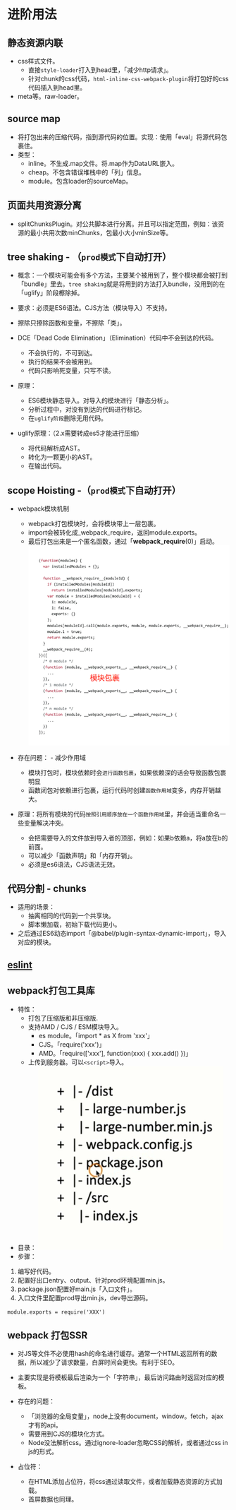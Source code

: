 # 进阶用法

## 静态资源内联
- css样式文件。
  - 直接`style-loader`打入到head里，「减少http请求」。
  - 针对chunk的css代码，`html-inline-css-webpack-plugin`将打包好的css代码插入到head里。
- meta等。raw-loader。

## source map
- 将打包出来的压缩代码，指到源代码的位置。实现：使用「eval」将源代码包裹住。
- 类型：
  - inline。不生成.map文件。将.map作为DataURL嵌入。
  - cheap。不包含错误堆栈中的「列」信息。
  - module。包含loader的sourceMap。

## 页面共用资源分离
- splitChunksPlugin。对公共脚本进行分离。并且可以指定范围，例如：该资源的最小共用次数minChunks，包最小大小minSize等。

## tree shaking - （`prod模式`下自动打开）
- 概念：一个模块可能会有多个方法，主要某个被用到了，整个模块都会被打到「bundle」里去。`tree shaking`就是将用到的方法打入bundle，没用到的在「uglify」阶段檫除掉。
- 要求：必须是ES6语法。CJS方法（模块导入）不支持。
- 擦除只擦除函数和变量，不擦除「类」。

- DCE「Dead Code Elimination」（Elimination）代码中不会到达的代码。
  - 不会执行的，不可到达。
  - 执行的结果不会被用到。
  - 代码只影响死变量，只写不读。

- 原理：
  - ES6模块静态导入。对导入的模块进行「静态分析」。
  - 分析过程中，对没有到达的代码进行标记。
  - 在`uglify阶段`删除无用代码。

- uglify原理：（2.x需要转成es5才能进行压缩）
  - 将代码解析成AST。
  - 转化为一颗更小的AST。
  - 在输出代码。

## scope Hoisting -（`prod模式`下自动打开）
- webpack模块机制
  - webpack打包模块时，会将模块带上一层包裹。
  - import会被转化成_webpack_require，返回module.exports。
  - 最后打包出来是一个匿名函数，通过「__webpack_require__(0)」启动。
  ![](/image/ada29fefcc7e39a5f7a33bfa88cfcfc.png)

- 存在问题： - 减少作用域
  - 模块打包时，模块依赖时会`进行函数包裹`，如果依赖深的话会导致函数包裹明显
  - 函数闭包对依赖进行包裹，运行代码时创建`函数作用域`变多，内存开销越大。

- 原理：将所有模块的代码`按照引用顺序放在一个函数作用域`里，并会适当重命名一些变量解决冲突。
  - 会把需要导入的文件放到导入者的顶部，例如：如果b依赖a，将a放在b的前面。
  - 可以减少「函数声明」和「内存开销」。
  - 必须是es6语法，CJS语法无效。

## 代码分割 - chunks
- 适用的场景：
  - 抽离相同的代码到一个共享块。
  - 脚本懒加载，初始下载代码更小。
- 之后通过ES6动态import「@babel/plugin-syntax-dynamic-import」，导入对应的模块。

## [eslint](./project/eslint.md)

## webpack打包工具库
- 特性：
  - 打包了压缩版和非压缩版.
  - 支持AMD / CJS / ESM模块导入。
    - es module。「import * as X from 'xxx'」
    - CJS。「require('xxx')」
    - AMD。「require(['xxx'], function(xxx) { xxx.add() })」
  - 上传到服务器。可以`<script>`导入。
- 目录：
  ![](/image/dbd724065a6a4c3617328dee9b5d0b0.png)
- 步骤：
1. 编写好代码。
2. 配置好出口entry、output、针对prod环境配置min.js。
3. package.json配置好main.js「入口文件」。
4. 入口文件里配置prod导出min.js，dev导出源码。
```JS
module.exports = require('XXX')
```

## webpack 打包SSR
- 对JS等文件不必使用hash的命名进行缓存。通常一个HTML返回所有的数据，所以减少了请求数量，白屏时间会更快。有利于SEO。
- 主要实现是将模板最后渲染为一个「字符串」，最后访问路由时返回对应的模板。
- 存在的问题：
  - 「浏览器的全局变量」，node上没有document，window。fetch，ajax才有的api。
  - 需要用到CJS的模块化方式。
  - Node没法解析css。通过ignore-loader忽略CSS的解析，或者通过css in js的形式。

- 占位符：
  - 在HTML添加占位符，将css通过读取文件，或者加载静态资源的方式加载。
  - 首屏数据也同理。

